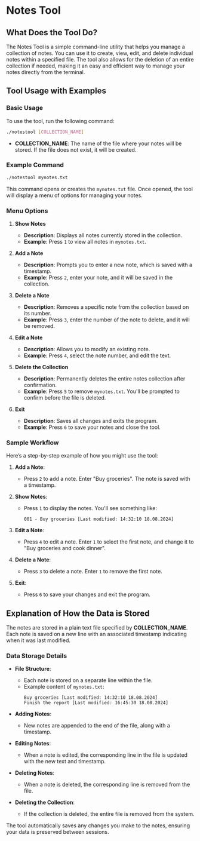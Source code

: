 
# Notes Tool

## What Does the Tool Do?

The Notes Tool is a simple command-line utility that helps you manage a collection of notes. You can use it to create, view, edit, and delete individual notes within a specified file. The tool also allows for the deletion of an entire collection if needed, making it an easy and efficient way to manage your notes directly from the terminal.

## Tool Usage with Examples

### Basic Usage

To use the tool, run the following command:

```bash
./notestool [COLLECTION_NAME]
```

- **COLLECTION_NAME**: The name of the file where your notes will be stored. If the file does not exist, it will be created.

### Example Command

```bash
./notestool mynotes.txt
```

This command opens or creates the `mynotes.txt` file. Once opened, the tool will display a menu of options for managing your notes.

### Menu Options

1. **Show Notes**
   - **Description**: Displays all notes currently stored in the collection.
   - **Example**: Press `1` to view all notes in `mynotes.txt`.

2. **Add a Note**
   - **Description**: Prompts you to enter a new note, which is saved with a timestamp.
   - **Example**: Press `2`, enter your note, and it will be saved in the collection.

3. **Delete a Note**
   - **Description**: Removes a specific note from the collection based on its number.
   - **Example**: Press `3`, enter the number of the note to delete, and it will be removed.

4. **Edit a Note**
   - **Description**: Allows you to modify an existing note.
   - **Example**: Press `4`, select the note number, and edit the text.

5. **Delete the Collection**
   - **Description**: Permanently deletes the entire notes collection after confirmation.
   - **Example**: Press `5` to remove `mynotes.txt`. You'll be prompted to confirm before the file is deleted.

6. **Exit**
   - **Description**: Saves all changes and exits the program.
   - **Example**: Press `6` to save your notes and close the tool.

### Sample Workflow

Here’s a step-by-step example of how you might use the tool:

1. **Add a Note**: 
   - Press `2` to add a note. Enter "Buy groceries". The note is saved with a timestamp.

2. **Show Notes**: 
   - Press `1` to display the notes. You'll see something like:
     ```
     001 - Buy groceries [Last modified: 14:32:10 18.08.2024]
     ```

3. **Edit a Note**: 
   - Press `4` to edit a note. Enter `1` to select the first note, and change it to "Buy groceries and cook dinner".

4. **Delete a Note**: 
   - Press `3` to delete a note. Enter `1` to remove the first note.

5. **Exit**: 
   - Press `6` to save your changes and exit the program.

## Explanation of How the Data is Stored

The notes are stored in a plain text file specified by **COLLECTION_NAME**. Each note is saved on a new line with an associated timestamp indicating when it was last modified.

### Data Storage Details

- **File Structure**:
  - Each note is stored on a separate line within the file.
  - Example content of `mynotes.txt`:
    ```
    Buy groceries [Last modified: 14:32:10 18.08.2024]
    Finish the report [Last modified: 16:45:30 18.08.2024]
    ```

- **Adding Notes**:
  - New notes are appended to the end of the file, along with a timestamp.

- **Editing Notes**:
  - When a note is edited, the corresponding line in the file is updated with the new text and timestamp.

- **Deleting Notes**:
  - When a note is deleted, the corresponding line is removed from the file.

- **Deleting the Collection**:
  - If the collection is deleted, the entire file is removed from the system.

The tool automatically saves any changes you make to the notes, ensuring your data is preserved between sessions.
